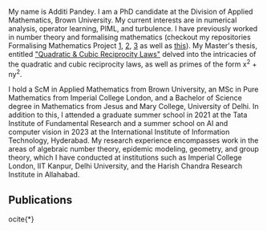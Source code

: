 <p>My name is Additi Pandey. I am a PhD candidate at the Division of Applied Mathematics, Brown University. My current interests are in numerical analysis, operator learning, PIML, and turbulence. I have previously worked in number theory and formalising mathematics (checkout my repositories Formalising Mathematics Project <a href="https://github.com/cyclotomicextension/Formalising-Mathematics-Project-1">1</a>, <a href="https://github.com/cyclotomicextension/Formalising-Mathematics-Project-2">2</a>, <a href="https://github.com/cyclotomicextension/Formalising-Mathematics-Project-3">3</a> as well as <a href="https://xenaproject.wordpress.com/2022/07/29/teaching-formalisation-to-mathematics-undergraduates/">this</a>). My Master's thesis, entitled <a href="https://github.com/cyclotomicextension/MSc-Thesis-Algebraic-Number-Theory-.git">"Quadratic & Cubic Reciprocity Laws"</a> delved into the intricacies of the quadratic and cubic reciprocity laws, as well as primes of the form x<sup>2</sup> + ny<sup>2</sup>.<p>

<p>I hold a ScM in Applied Mathematics from Brown University, an MSc in Pure Mathematics from Imperial College London, and a Bachelor of Science degree in Mathematics from Jesus and Mary College, University of Delhi. In addition to this, I attended a graduate summer school in 2021 at the Tata Institute of Fundamental Research and a summer school on AI and computer vision in 2023 at the International Institute of Information Technology, Hyderabad. My research experience encompasses work in the areas of algebraic number theory, epidemic modeling, geometry, and group theory, which I have conducted at institutions such as Imperial College London, IIT Kanpur, Delhi University, and the Harish Chandra Research Institute in Allahabad.<p>
<!-- 
<p>This website features my resume (perhaps, an outdated one), links to my blog, and a selection of projects that I have undertaken to explore my diverse interests. If you share any of these interests, I invite you to visit my blog, where I occasionally offer reflections and insights on my academic experiences, as well as provide guidance on the application process for internships. These can be accessed <a href="http://cyclot0micextension.wordpress.com/">here!</a>. Moreover, if you enjoy mathematics and physics-related videos, you can check out my <a href="https://www.youtube.com/@CyclotomicExposition"> YouTube channel</a>.<p> -->
  
<!-- PUBLICATIONS:START -->
<h2>Publications</h2>
<p>ocite{*}</p>

<!-- PUBLICATIONS:END -->

